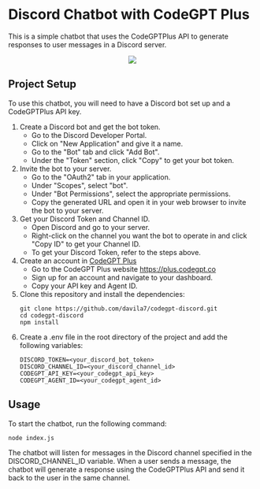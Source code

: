 # Discord Chatbot with CodeGPT Plus

This is a simple chatbot that uses the CodeGPTPlus API to generate responses to user messages in a Discord server.
<p align="center">
    <img src="https://github.com/davila7/codegpt-discord/assets/6216945/f9e351dc-31fa-4d9b-94f4-1a899c6692f2" />
</p>

## Project Setup

To use this chatbot, you will need to have a Discord bot set up and a CodeGPTPlus API key.

1. Create a Discord bot and get the bot token.
    - Go to the Discord Developer Portal.
    - Click on "New Application" and give it a name.
    - Go to the "Bot" tab and click "Add Bot".
    - Under the "Token" section, click "Copy" to get your bot token.
2. Invite the bot to your server.
    - Go to the "OAuth2" tab in your application.
    - Under "Scopes", select "bot".
    - Under "Bot Permissions", select the appropriate permissions.
    - Copy the generated URL and open it in your web browser to invite the bot to your server.
3. Get your Discord Token and Channel ID.
    - Open Discord and go to your server.
    - Right-click on the channel you want the bot to operate in and click "Copy ID" to get your Channel ID.
    - To get your Discord Token, refer to the steps above.
4. Create an account in [CodeGPT Plus](https://plus.codegpt.co)
    - Go to the CodeGPT Plus website https://plus.codegpt.co
    - Sign up for an account and navigate to your dashboard.
    - Copy your API key and Agent ID.
5. Clone this repository and install the dependencies:
    ```
    git clone https://github.com/davila7/codegpt-discord.git
    cd codegpt-discord
    npm install
    ```
6.  Create a .env file in the root directory of the project and add the following variables:
    ```
    DISCORD_TOKEN=<your_discord_bot_token>
    DISCORD_CHANNEL_ID=<your_discord_channel_id>
    CODEGPT_API_KEY=<your_codegpt_api_key>
    CODEGPT_AGENT_ID=<your_codegpt_agent_id>
    ```
## Usage
To start the chatbot, run the following command:
```
node index.js
```

The chatbot will listen for messages in the Discord channel specified in the DISCORD_CHANNEL_ID variable. When a user sends a message, the chatbot will generate a response using the CodeGPTPlus API and send it back to the user in the same channel.

